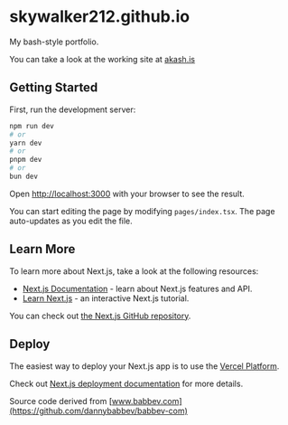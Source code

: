 # skywalker212.github.io  

My bash-style portfolio.

You can take a look at the working site at [akash.is](https://akash.is)

## Getting Started

First, run the development server:

```bash
npm run dev
# or
yarn dev
# or
pnpm dev
# or
bun dev
```

Open [http://localhost:3000](http://localhost:3000) with your browser to see the result.

You can start editing the page by modifying `pages/index.tsx`. The page auto-updates as you edit the file.

## Learn More

To learn more about Next.js, take a look at the following resources:

- [Next.js Documentation](https://nextjs.org/docs) - learn about Next.js features and API.
- [Learn Next.js](https://nextjs.org/learn) - an interactive Next.js tutorial.

You can check out [the Next.js GitHub repository](https://github.com/vercel/next.js/).

## Deploy

The easiest way to deploy your Next.js app is to use the [Vercel Platform](https://vercel.com/new).

Check out [Next.js deployment documentation](https://nextjs.org/docs/deployment) for more details.

Source code derived from [www.babbev.com](https://github.com/dannybabbev/babbev-com)